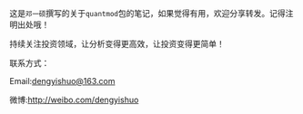 这是`邓一硕`撰写的关于`quantmod`包的笔记，如果觉得有用，欢迎分享转发。记得注明出处哦！

持续关注投资领域，让分析变得更高效，让投资变得更简单！

联系方式：

Email:dengyishuo@163.com

微博:http://weibo.com/dengyishuo
